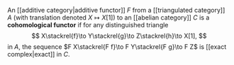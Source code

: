 An [[additive category|additive functor]] $F$ from a [[triangulated category]] $A$ (with translation denoted $X\mapsto X[1]$) to an [[abelian category]] $C$ is a **cohomological functor** if for any distinguished triangle 
$$
X\stackrel{f}\to Y\stackrel{g}\to Z\stackrel{h}\to X[1],
$$
in $A$, the sequence $F X\stackrel{F f}\to F Y\stackrel{F g}\to F Z$ is [[exact complex|exact]] in $C$. 